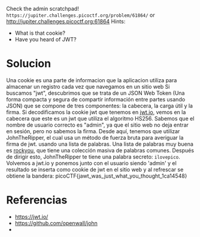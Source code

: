 Check the admin scratchpad! `https://jupiter.challenges.picoctf.org/problem/61864/` or http://jupiter.challenges.picoctf.org:61864
Hints:
- What is that cookie?
- Have you heard of JWT?
# Solucion
Una cookie es una parte de informacion que la aplicacion utiliza para almacenar un registro cada vez que navegamos en un sitio web
Si buscamos "jwt", descubrimos que se trata de un JSON Web Token (Una forma compacta y segura de compartir información entre partes usando JSON) que se compone de tres componentes: la cabecera, la carga útil y la firma. 
Si decodificamos la cookie jwt que tenemos en [jwt.io](https://jwt.io/), vemos en la cabecera que este es un jwt que utiliza el algoritmo HS256. Sabemos que el nombre de usuario correcto es "admin", ya que el sitio web no deja entrar en sesión, pero no sabemos la firma. Desde aquí, tenemos que utilizar JohnTheRipper, el cual usa un método de fuerza bruta para averiguar la firma de jwt. usando una lista de palabras. Una lista de palabras muy buena es [rockyou](https://github.com/brannondorsey/naive-hashcat/releases/download/data/rockyou.txt), que tiene una colección masiva de palabras comunes. Después de dirigir esto, JohnTheRipper te tiene una palabra secreto: `ilovepico`. Volvemos a jwt.io y ponemos junto con el usuario siendo 'admin' y el resultado se inserta como cookie de jwt en el sitio web y al refrescar se obtiene la bandera: picoCTF{jawt_was_just_what_you_thought_1ca14548}
# Referencias
- https://jwt.io/
- https://github.com/openwall/john
-